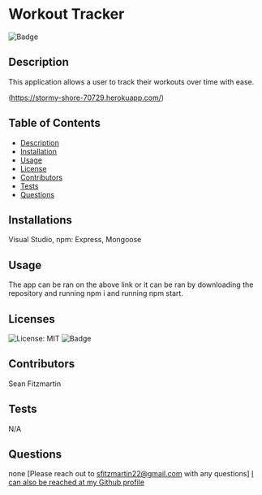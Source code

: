 
  # Workout Tracker       

  ![Badge](https://img.shields.io/badge/License-MIT-yellow.svg)

  ## Description
  This application allows a user to track their workouts over time with ease.

  (https://stormy-shore-70729.herokuapp.com/)
 
  ## Table of Contents
  - [Description](#description)
  - [Installation](#installations)
  - [Usage](#usage)
  - [License](#licenses)
  - [Contributors](#contributors)
  - [Tests](#tests)
  - [Questions](#questions)

  ## Installations
  Visual Studio, npm: Express, Mongoose

  ## Usage
  The app can be ran on the above link or it can be ran by downloading the repository and running npm i and running npm start.

  ## Licenses  
  ![License: MIT](https://opensource.org/licenses/MIT)
  ![Badge](https://img.shields.io/badge/License-MIT-yellow.svg)



  ## Contributors
  Sean Fitzmartin

  ## Tests
  N/A

  ## Questions 
  none
  [Please reach out to sfitzmartin22@gmail.com with any questions]
  [I can also be reached at my Github profile](https://github.com/sfitzmartin22)


